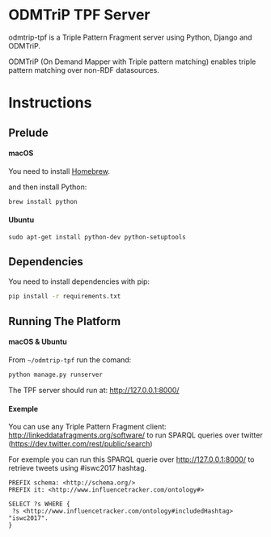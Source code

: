 # ODMTriP TPF Server

odmtrip-tpf is a Triple Pattern Fragment server using Python, Django and ODMTriP.

ODMTriP (On Demand Mapper with Triple pattern matching) enables triple pattern matching over non-RDF datasources.


# Instructions
## Prelude

#### macOS
You need to install [Homebrew](http://brew.sh/).

and then install Python:
```bash
brew install python
```
#### Ubuntu
```
sudo apt-get install python-dev python-setuptools
```

## Dependencies
You need to install dependencies with pip:
```bash
pip install -r requirements.txt
```

## Running The Platform
#### macOS & Ubuntu
From `~/odmtrip-tpf` run the comand:
```bash
python manage.py runserver
```

The TPF server should run at: http://127.0.0.1:8000/

#### Exemple
You can use any Triple Pattern Fragment client: http://linkeddatafragments.org/software/
to run SPARQL queries over twitter (https://dev.twitter.com/rest/public/search)

For exemple you can run this SPARQL querie over http://127.0.0.1:8000/ to retrieve tweets using #iswc2017 hashtag.
```sparql
PREFIX schema: <http://schema.org/> 
PREFIX it: <http://www.influencetracker.com/ontology#>

SELECT ?s WHERE {
 ?s <http://www.influencetracker.com/ontology#includedHashtag> "iswc2017".
}
```
